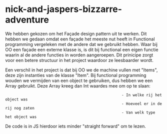 # nick-and-jaspers-bizzarre-adventure
We hebben gekozen om het Façade design pattern uit te werken.
Dit hebben we gedaan omdat een façade het meeste nut heeft in Functional programming vergeleken met de andere dat we gebruikt hebben.
Waar bij OO een façade een externe klasse is, is dit bij functional een eigen functie waarin al de andere functies in worden aangeroepen.
Dit prinicipe zorgt voor een betere structuur in het project waardoor ze leesbaarder wordt.

Een verschil in het project is dat bij OO we de machine vullen met "Items", deze zijn instanties van de klasse "Item". 
Bij functional programming wouden we vermijden van een object te gebruiken, dus hebben we een Array gebruikt. 
Deze Array kreeg dan Int waardes mee om op te slaan:

                                                        - In welke rij het object was
                                                        - Hoeveel er in de rij nog zaten
                                                        - Van welk type het object was

De code is in JS hierdoor iets minder "straight forward" om te lezen.